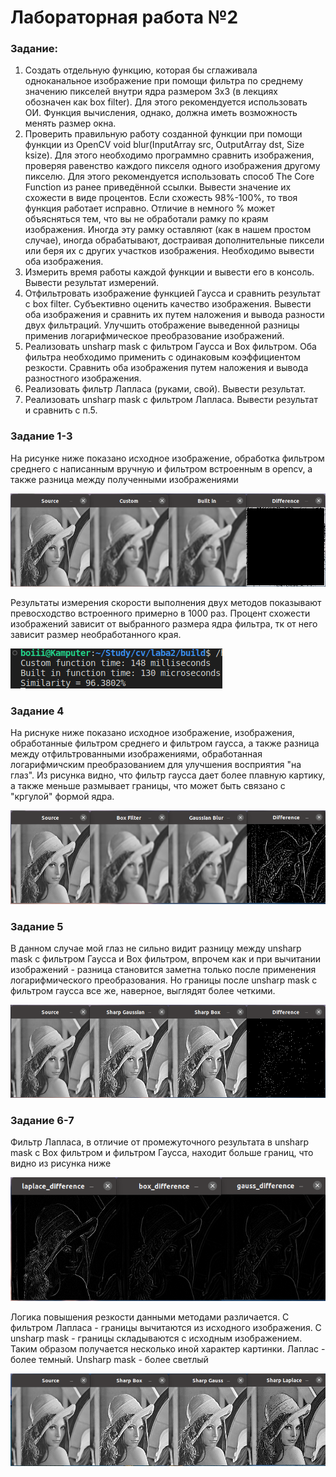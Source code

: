 # Лабораторная работа №2

### Задание: 
1. Создать отдельную функцию, которая бы сглаживала одноканальное изображение при помощи фильтра по среднему значению пикселей внутри ядра размером 3х3 (в лекциях обозначен как box filter). Для этого рекомендуется использовать ОИ. Функция вычисления, однако, должна иметь возможность менять размер окна.
2. Проверить правильную работу созданной функции при помощи функции из OpenCV void blur(InputArray src, OutputArray dst, Size ksize). Для этого необходимо программно сравнить изображения, проверяя равенство каждого пикселя одного изображения другому пикселю. Для этого рекомендуется использовать способ The Core Function из ранее приведённой ссылки. Вывести значение их схожести в виде процентов. Если схожесть 98%-100%, то твоя функция работает исправно. Отличие в немного % может объясняться тем, что вы не обработали рамку по краям изображения. Иногда эту рамку оставляют (как в нашем простом случае), иногда обрабатывают, достраивая дополнительные пиксели или беря их с других участков изображения. Необходимо вывести оба изображения.
3. Измерить время работы каждой функции и вывести его в консоль. Вывести результат измерений.
4. Отфильтровать изображение функцией Гаусса и сравнить результат с box filter. Субъективно оценить качество изображения. Вывести оба изображения и сравнить их путем наложения и вывода разности двух фильтраций. Улучшить отображение выведенной разницы применив логарифмическое преобразование изображений.
5. Реализовать unsharp mask с фильтром Гаусса и Box фильтром. Оба фильтра необходимо применить с одинаковым коэффициентом резкости. Сравнить оба изображения путем наложения и вывода разностного изображения.
6. Реализовать фильтр Лапласа (руками, свой). Вывести результат.
7. Реализовать unsharp mask с фильтром Лапласа. Вывести результат и сравнить с п.5.


### Задание 1-3

На рисунке ниже показано исходное изображение, обработка фильтром среднего с написанным вручную и фильтром встроенным в opencv, а также разница между полученными изображениями

![Пример работы программы](readme_img/example1.png)

Результаты измерения скорости выполнения двух методов показывают превосходство встроенного примерно в 1000 раз. Процент схожести изображений зависит от выбранного размера ядра фильтра, тк от него зависит размер необработанного края.

![Пример работы программы](readme_img/example2.png)


### Задание 4

На риснуке ниже показано исходное изображение, изображения, обработанные фильтром среднего и фильтром гаусса, а также разница между отфильтрованными изображениями, обработанная логарифмичским преобразованием для улучшения восприятия "на глаз". Из рисунка видно, что фильтр гаусса дает более плавную картику, а также меньше размывает границы, что может быть связано с "кргулой" формой ядра.

![Пример работы программы](readme_img/example3.png)


### Задание 5

В данном случае мой глаз не сильно видит разницу между unsharp mask с фильтром Гаусса и Box фильтром, впрочем как и при вычитании изображений - разница становится заметна только после применения логарифмического преобразования. Но границы после unsharp mask с фильтром гаусса все же, наверное, выглядят более четкими.

![Пример работы программы](readme_img/example4.png)


### Задание 6-7

Фильтр Лапласа, в отличие от промежуточного результата в unsharp mask с Box фильтром и фильтром Гаусса, находит больше границ, что видно из рисунка ниже

![Пример работы программы](readme_img/example5.png)

Логика повышения резкости данными методами различается. С фильтром Лапласа - границы вычитаются из исходного изображения. С unsharp mask - границы складываются с исходным изображением. Таким образом получается несколько иной характер картинки. Лаплас - более темный. Unsharp mask - более светлый

![Пример работы программы](readme_img/example6.png)

